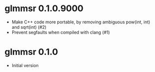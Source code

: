 # glmmsr 0.1.0.9000
* Make C++ code more portable, by removing ambiguous pow(int, int) 
  and sqrt(int) (#2)
* Prevent segfaults when compiled with clang (#1)

# glmmsr 0.1.0
* Initial version
